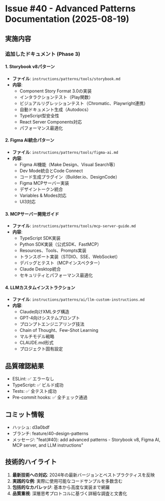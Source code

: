 # Issue #40 - Advanced Patterns Documentation (2025-08-19)

## 実施内容

### 追加したドキュメント (Phase 3)

#### 1. Storybook v8パターン
- **ファイル**: `instructions/patterns/tools/storybook.md`
- **内容**:
  - Component Story Format 3.0の実装
  - インタラクションテスト（Play関数）
  - ビジュアルリグレッションテスト（Chromatic、Playwright連携）
  - 自動ドキュメント生成（Autodocs）
  - TypeScript型安全性
  - React Server Components対応
  - パフォーマンス最適化

#### 2. Figma AI統合パターン
- **ファイル**: `instructions/patterns/tools/figma-ai.md`
- **内容**:
  - Figma AI機能（Make Design、Visual Search等）
  - Dev Mode統合とCode Connect
  - コード生成プラグイン（Builder.io、DesignCode）
  - Figma MCPサーバー実装
  - デザイントークン統合
  - Variables & Modes対応
  - UI3対応

#### 3. MCPサーバー開発ガイド
- **ファイル**: `instructions/patterns/tools/mcp-server-guide.md`
- **内容**:
  - TypeScript SDK実装
  - Python SDK実装（公式SDK、FastMCP）
  - Resources、Tools、Prompts実装
  - トランスポート実装（STDIO、SSE、WebSocket）
  - デバッグとテスト（MCPインスペクター）
  - Claude Desktop統合
  - セキュリティとパフォーマンス最適化

#### 4. LLMカスタムインストラクション
- **ファイル**: `instructions/patterns/ai/llm-custom-instructions.md`
- **内容**:
  - Claude向けXMLタグ構造
  - GPT-4向けシステムプロンプト
  - プロンプトエンジニアリング技法
  - Chain of Thought、Few-Shot Learning
  - マルチモデル戦略
  - CLAUDE.md形式
  - プロジェクト固有設定

## 品質確認結果
- ESLint: ✅ エラーなし
- TypeScript: ✅ ビルド成功
- Tests: ✅ 全テスト成功
- Pre-commit hooks: ✅ 全チェック通過

## コミット情報
- ハッシュ: d3a0bdf
- ブランチ: feature/40-design-patterns
- メッセージ: "feat(#40): add advanced patterns - Storybook v8, Figma AI, MCP server, and LLM instructions"

## 技術的ハイライト
1. **最新技術への対応**: 2024年の最新バージョンとベストプラクティスを反映
2. **実践的な例**: 実際に使用可能なコードサンプルを多数含む
3. **包括的なカバレッジ**: 基本から高度な実装まで網羅
4. **品質重視**: 深層思考プロトコルに基づく詳細な調査と文書化